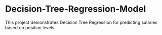 # Decision-Tree-Regression-Model
This project demonstrates Decision Tree Regression for predicting salaries based on position levels.
